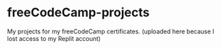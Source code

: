 # freeCodeCamp-projects
My projects for my freeCodeCamp certificates. (uploaded here because I lost access to my Replit account)

